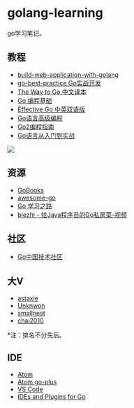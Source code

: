 # golang-learning
go学习笔记。

## 教程
* [build-web-application-with-golang](https://github.com/astaxie/build-web-application-with-golang)
* [go-best-practice Go实战开发](https://github.com/astaxie/go-best-practice)
* [The Way to Go 中文译本](https://github.com/Unknwon/the-way-to-go_ZH_CN)
* [Go 编程基础](https://github.com/Unknwon/go-fundamental-programming)
* [Effective Go 中英双语版](https://github.com/bingohuang/effective-go-zh-en)
* [Go语言高级编程](https://github.com/chai2010/advanced-go-programming-book)
* [Go2编程指南](https://github.com/chai2010/go2-book)
* [Go语言从入门到实战](https://time.geekbang.org/course/intro/160)

![](docs/images/go_course.jpeg)

## 资源
* [GoBooks](https://github.com/dariubs/GoBooks)
* [awesome-go](https://github.com/avelino/awesome-go)
* [Go 学习之路](https://github.com/yangwenmai/learning-golang)
* [biezhi - 给Java程序员的Go私房菜-视频](https://github.com/biezhi/lets-golang)

## 社区
* [Go中国技术社区](https://gocn.io/)

## 大V
* [astaxie](https://github.com/astaxie)
* [Unknwon](https://github.com/Unknwon)
* [smallnest](https://github.com/smallnest)
* [chai2010](https://github.com/chai2010)

*注：排名不分先后。

## IDE
* [Atom](https://atom.io/)
* [Atom go-plus](https://atom.io/packages/go-plus)
* [VS Code](https://code.visualstudio.com/)
* [IDEs and Plugins for Go](https://github.com/golang/go/wiki/IDEsAndTextEditorPlugins)
